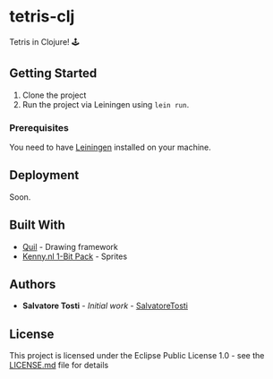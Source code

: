 # tetris-clj

Tetris in Clojure! 🕹️

## Getting Started

1. Clone the project
2. Run the project via Leiningen using `lein run`.

### Prerequisites

You need to have [Leiningen](https://leiningen.org/) installed on your machine.

## Deployment

Soon.

## Built With

* [Quil](http://quil.info/) - Drawing framework
* [Kenny.nl 1-Bit Pack](https://www.kenney.nl/assets/bit-pack) - Sprites

## Authors

* **Salvatore Tosti** - *Initial work* - [SalvatoreTosti](https://github.com/SalvatoreTosti)

## License

This project is licensed under the Eclipse Public License 1.0 - see the [LICENSE.md](LICENSE.md) file for details
